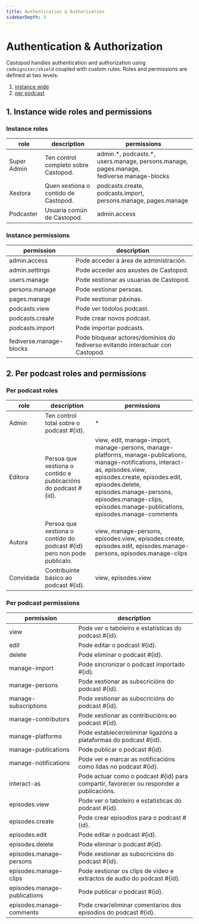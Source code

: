 ```yaml
---
title: Authentication & Authorization
sidebarDepth: 3
---
```


# Authentication & Authorization

Castopod handles authentication and authorization using `codeigniter/shield`
coupled with custom rules. Roles and permissions are defined at two levels:

1. [instance wide](#1-instance-wide-roles-and-permissions)
2. [per podcast](#2-per-podcast-roles-and-permissions)

## 1. Instance wide roles and permissions

### Instance roles

<!-- AUTH-INSTANCE-ROLES-LIST:START - Do not remove or modify this section -->

| role        | description                          | permissions                                                                                |
| ----------- | ------------------------------------ | ------------------------------------------------------------------------------------------ |
| Super Admin | Ten control completo sobre Castopod. | admin.\*, podcasts.\*, users.manage, persons.manage, pages.manage, fediverse.manage-blocks |
| Xestora     | Quen xestiona o contido de Castopod. | podcasts.create, podcasts.import, persons.manage, pages.manage                             |
| Podcaster   | Usuaria común de Castopod.           | admin.access                                                                               |

<!-- AUTH-INSTANCE-ROLES-LIST:END -->

### Instance permissions

<!-- AUTH-INSTANCE-PERMISSIONS-LIST:START - Do not remove or modify this section -->

| permission              | description                                                                    |
| ----------------------- | ------------------------------------------------------------------------------ |
| admin.access            | Pode acceder á área de administración.                                         |
| admin.settings          | Pode acceder aos axustes de Castopod.                                          |
| users.manage            | Pode xestionar as usuarias de Castopod.                                        |
| persons.manage          | Pode xestionar persoas.                                                        |
| pages.manage            | Pode xestionar páxinas.                                                        |
| podcasts.view           | Pode ver tódolos podcast.                                                      |
| podcasts.create         | Pode crear novos podcast.                                                      |
| podcasts.import         | Pode importar podcasts.                                                        |
| fediverse.manage-blocks | Pode bloquear actores/dominios do fediverso evitando interactuar con Castopod. |

<!-- AUTH-INSTANCE-PERMISSIONS-LIST:END -->

## 2. Per podcast roles and permissions

### Per podcast roles

<!-- AUTH-PODCAST-ROLES-LIST:START - Do not remove or modify this section -->

| role      | description                                                             | permissions                                                                                                                                                                                                                                                                                 |
| --------- | ----------------------------------------------------------------------- | ------------------------------------------------------------------------------------------------------------------------------------------------------------------------------------------------------------------------------------------------------------------------------------------- |
| Admin     | Ten control total sobre o podcast #{id}.                                | \*                                                                                                                                                                                                                                                                                          |
| Editora   | Persoa que xestiona o contido e publicacións do podcast #{id}.          | view, edit, manage-import, manage-persons, manage-platforms, manage-publications, manage-notifications, interact-as, episodes.view, episodes.create, episodes.edit, episodes.delete, episodes.manage-persons, episodes.manage-clips, episodes.manage-publications, episodes.manage-comments |
| Autora    | Persoa que xestiona o contido do podcast #{id} pero non pode publicalo. | view, manage-persons, episodes.view, episodes.create, episodes.edit, episodes.manage-persons, episodes.manage-clips                                                                                                                                                                         |
| Convidada | Contribuínte básico ao podcast #{id}.                                   | view, episodes.view                                                                                                                                                                                                                                                                         |

<!-- AUTH-PODCAST-ROLES-LIST:END -->

### Per podcast permissions

<!-- AUTH-PODCAST-PERMISSIONS-LIST:START - Do not remove or modify this section -->

| permission                   | description                                                                             |
| ---------------------------- | --------------------------------------------------------------------------------------- |
| view                         | Pode ver o taboleiro e estatísticas do podcast #{id}.                                   |
| edit                         | Pode editar o podcast #{id}.                                                            |
| delete                       | Pode eliminar o podcast #{id}.                                                          |
| manage-import                | Pode sincronizar o podcast importado #{id}.                                             |
| manage-persons               | Pode xestionar as subscricións do podcast #{id}.                                        |
| manage-subscriptions         | Pode xestionar as subscricións do podcast #{id}.                                        |
| manage-contributors          | Pode xestionar as contribucións ao podcast #{id}.                                       |
| manage-platforms             | Pode establecer/eliminar ligazóns a plataformas do podcast #{id}.                       |
| manage-publications          | Pode publicar o podcast #{id}.                                                          |
| manage-notifications         | Pode ver e marcar as notificacións como lidas no podcast #{id}.                         |
| interact-as                  | Pode actuar como o podcast #{id} para compartir, favorecer ou responder a publicacións. |
| episodes.view                | Pode ver o taboleiro e estatísticas do podcast #{id}.                                   |
| episodes.create              | Pode crear episodios para o podcast #{id}.                                              |
| episodes.edit                | Pode editar o podcast #{id}.                                                            |
| episodes.delete              | Pode eliminar o podcast #{id}.                                                          |
| episodes.manage-persons      | Pode xestionar as subscricións do podcast #{id}.                                        |
| episodes.manage-clips        | Pode xestionar os clips de vídeo e extractos de audio do podcast #{id}.                 |
| episodes.manage-publications | Pode publicar o podcast #{id}.                                                          |
| episodes.manage-comments     | Pode crear/eliminar comentarios dos episodios do podcast #{id}.                         |

<!-- AUTH-PODCAST-PERMISSIONS-LIST:END -->
